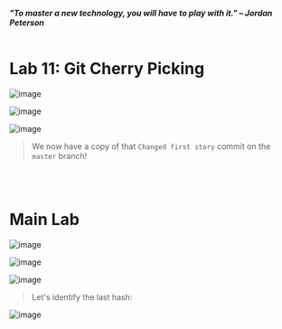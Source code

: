 ***"To master a new technology, you will have to play with it." – Jordan Peterson***
<br><br>

# Lab 11: Git Cherry Picking
![image](https://github.com/user-attachments/assets/c8a2eb1b-b440-493a-9d7b-520e53ae5a1e)

![image](https://github.com/user-attachments/assets/3d7912b5-ffb4-48e4-aa68-576d4cb1e0e8)

![image](https://github.com/user-attachments/assets/527a9d0f-2b5d-4d78-ab31-9133ecaf93db)

>We now have a copy of that `Changed first story` commit on the `master` branch!

<br><br>
# Main Lab
![image](https://github.com/user-attachments/assets/8ca93169-7339-4284-801c-f8f855bc90b9)

![image](https://github.com/user-attachments/assets/1b32028b-5cb3-48c3-8f1f-c1145ed33c14)

![image](https://github.com/user-attachments/assets/55b9506f-64a8-4dd7-8607-efe285980ee4)

>Let's identify the last hash:

![image](https://github.com/user-attachments/assets/251b2f76-efb7-4705-807c-4470b33d333f)

